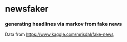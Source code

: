# newsfaker
### generating headlines via markov from fake news

Data from https://www.kaggle.com/mrisdal/fake-news
